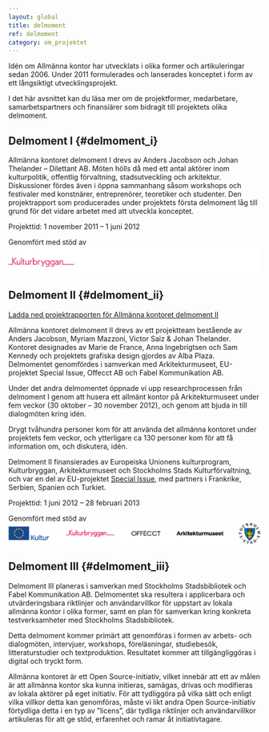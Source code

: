 ```yaml
---
layout: global
title: delmoment
ref: delmoment
category: om_projektet
---
```


Idén om Allmänna kontor har utvecklats i olika former och artikuleringar sedan 2006. Under 2011 formulerades och lanserades konceptet i form av ett långsiktigt utvecklingsprojekt.

I det här avsnittet kan du läsa mer om de projektformer, medarbetare, samarbetspartners och finansiärer som bidragit till projektets olika delmoment.

## Delmoment I {#delmoment_i}

Allmänna kontoret delmoment I drevs av Anders Jacobson och Johan Thelander – Dilettant AB. Möten hölls då med ett antal aktörer inom kulturpolitik, offentlig förvaltning, stadsutveckling och arkitektur. Diskussioner fördes även i öppna sammanhang såsom workshops och festivaler med konstnärer, entreprenörer, teoretiker och studenter. Den projektrapport som producerades under projektets första delmoment låg till grund för det vidare arbetet med att utveckla konceptet.

Projekttid: 1 november 2011 – 1 juni 2012

Genomfört med stöd av  
![Logo Kulturbryggan](/assets/img/kb.png)

## Delmoment II {#delmoment_ii}

[Ladda ned projektrapporten för Allmänna kontoret delmoment II](http://ubuntuone.com/5KKmO2VNCbjAJDx99ydJXu)

Allmänna kontoret delmoment II drevs av ett projektteam bestående av Anders Jacobson, Myriam Mazzoni, Victor Saiz & Johan Thelander. Kontoret designades av Marie de France, Anna Ingebrigtsen och Sam Kennedy och projektets grafiska design gjordes av Alba Plaza. Delmomentet genomfördes i samverkan med Arkitekturmuseet, EU-projektet Special Issue, Offecct AB och Fabel Kommunikation AB. 

Under det andra delmomentet öppnade vi upp researchprocessen från delmoment I genom att husera ett allmänt kontor på Arkitekturmuseet under fem veckor (30 oktober – 30 november 2012), och genom att bjuda in till dialogmöten kring idén.

Drygt tvåhundra personer kom för att använda det allmänna kontoret under projektets fem veckor, och ytterligare ca 130 personer kom för att få information om, och diskutera, idén.

Delmoment II finansierades av Europeiska Unionens kulturprogram, Kulturbryggan, Arkitekturmuseet och Stockholms Stads Kulturförvaltning, och var en del av EU-projektet [Special Issue](http://specialissue.eu), med partners i Frankrike, Serbien, Spanien och Turkiet. 

Projekttid: 1 juni 2012 – 28 februari 2013

Genomfört med stöd av  
![Logor Europeiska Unionens kulturprogram, Kulturbryggan, Offecc AB, Arkitekturmuseet och Stockholms Stads Kulturförvaltning](/assets/img/logos.png)

## Delmoment III {#delmoment_iii}
Delmoment III planeras i samverkan med Stockholms Stadsbibliotek och Fabel Kommunikation AB. Delmomentet ska resultera i applicerbara och utvärderingsbara riktlinjer och användarvillkor för uppstart av lokala allmänna kontor i olika former, samt en plan för samverkan kring konkreta testverksamheter med Stockholms Stadsbibliotek.

Detta delmoment kommer primärt att genomföras i formen av arbets- och dialogmöten, intervjuer, workshops, föreläsningar, studiebesök, litteraturstudier och textproduktion. Resultatet kommer att tillgängliggöras i digital och tryckt form.

Allmänna kontoret är ett Open Source-initiativ, vilket innebär att ett av målen är att allmänna kontor ska kunna initieras, samägas, drivas och modifieras av lokala aktörer på eget initiativ. För att tydliggöra på vilka sätt och enligt vilka villkor detta kan genomföras, måste vi likt andra Open Source-initiativ förtydliga detta i en typ av ”licens”, där tydliga riktlinjer och användarvillkor artikuleras för att ge stöd, erfarenhet och ramar åt initiativtagare.


